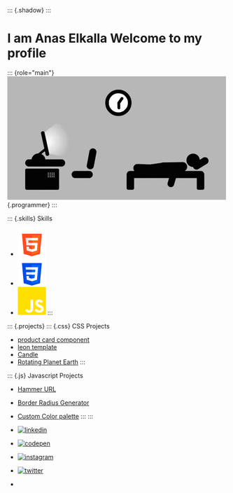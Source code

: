 ::: {.shadow}
:::

I am Anas Elkalla Welcome to my profile
=======================================

::: {role="main"}
![programmer](images/giphy.gif){.programmer}
:::

::: {.skills}
Skills

-   ![html](images/html-5.png)
-   ![css](images/css-3.png)
-   ![javascript](images/js.png)
:::

::: {.projects}
::: {.css}
CSS Projects

-   [product card
    component](https://github.com/AnasElkalla/product-preview-card-component-main)
-   [leon template](https://github.com/AnasElkalla/leon-template)
-   [Candle](https://github.com/AnasElkalla/candle)
-   [Rotating Planet
    Earth](https://github.com/AnasElkalla/rotatingEarthPlanet)
:::

::: {.js}
Javascript Projects

-   [Hammer URL](https://github.com/AnasElkalla/hammerURL)
-   [Border Radius
    Generator](https://github.com/AnasElkalla/border-radius-generator)
-   [Custom Color
    palette](https://github.com/AnasElkalla/Custom-Color-palette)
:::
:::

-   [![linkedin](https://cdn-icons-png.flaticon.com/512/3536/3536505.png)](https://www.linkedin.com/in/anas-elkalla-8b0432111/)
-   [![codepen](https://cdn-icons-png.flaticon.com/512/1377/1377243.png)](https://codepen.io/anaselkalla)
-   [![instagram](https://cdn-icons-png.flaticon.com/512/2111/2111463.png)](https://www.instagram.com/anas_elkalla/)
-   [![twitter](https://cdn-icons-png.flaticon.com/512/3256/3256013.png)](https://twitter.com/anaselkala)
-   
